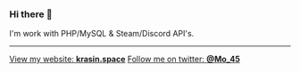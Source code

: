### Hi there 👋
I'm work with PHP/MySQL & Steam/Discord API's. 

---

[View my website: **krasin.space**](https://krasin.space/) 
[Follow me on twitter: **@Mo_45**](https://twitter.com/Mo_45)

<!--
**Mo45/Mo45** is a ✨ _special_ ✨ repository because its `README.md` (this file) appears on your GitHub profile.

Here are some ideas to get you started:

- 🔭 I’m currently working on ...
- 🌱 I’m currently learning ...
- 👯 I’m looking to collaborate on ...
- 🤔 I’m looking for help with ...
- 💬 Ask me about ...
- 📫 How to reach me: ...
- 😄 Pronouns: ...
- ⚡ Fun fact: ...
-->
